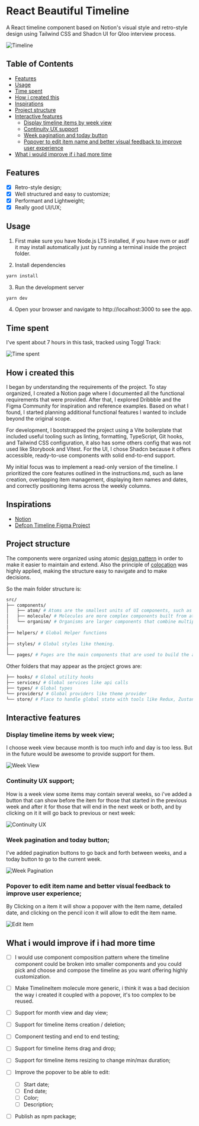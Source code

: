 # React Beautiful Timeline

A React timeline component based on Notion's visual style and retro-style design using Tailwind CSS and Shadcn UI for Qloo interview process.

![Timeline](./docs/screenshots/timeline.png)

## Table of Contents
- [Features](#features)
- [Usage](#usage)
- [Time spent](#time-spent)
- [How i created this](#how-i-created-this)
- [Inspirations](#inspirations)
- [Project structure](#project-structure)
- [Interactive features](#interactive-features)
  - [Display timeline items by week view](#display-timeline-items-by-week-view)
  - [Continuity UX support](#continuity-ux-support)
  - [Week pagination and today button](#week-pagination-and-today-button)
  - [Popover to edit item name and better visual feedback to improve user experience](#popover-to-edit-item-name-and-better-visual-feedback-to-improve-user-experience)
- [What i would improve if i had more time](#what-i-would-improve-if-i-had-more-time)


## Features

- [x] Retro-style design;
- [x] Well structured and easy to customize;
- [x] Performant and Lightweight;
- [x] Really good UI/UX;

## Usage

1. First make sure you have Node.js LTS installed, if you have nvm or asdf it may install automatically 
just by running a terminal inside the project folder.

2. Install dependencies

```bash
yarn install
```

3. Run the development server

```bash
yarn dev
```

4. Open your browser and navigate to http://localhost:3000 to see the app.


## Time spent

I've spent about 7 hours in this task, tracked using Toggl Track:

![Time spent](./docs/screenshots/time-spent.png)

## How i created this

I began by understanding the requirements of the project. To stay organized, I created a Notion page where I documented all the functional requirements that were provided. After that, I explored Dribbble and the Figma Community for inspiration and reference examples. Based on what I found, I started planning additional functional features I wanted to include beyond the original scope.

For development, I bootstrapped the project using a Vite boilerplate that included useful tooling such as linting, formatting, TypeScript, Git hooks, and Tailwind CSS configuration, it also has some others config that was not used like Storybook and Vitest. For the UI, I chose Shadcn because it offers accessible, ready-to-use components with solid end-to-end support.

My initial focus was to implement a read-only version of the timeline. I prioritized the core features outlined in the instructions.md, such as lane creation, overlapping item management, displaying item names and dates, and correctly positioning items across the weekly columns.

## Inspirations

- [Notion](https://www.notion.so/)
- [Defcon Timeline Figma Project](https://www.figma.com/design/AYEo0BNHKPhDUGoxeIGqju/Defcon---Calendar-Schedule-Timeline-dashboard--Community-?m=auto&t=mDVZKb8ZfPZZRgHi-6)


## Project structure

The components were organized using atomic [design pattern](https://atomicdesign.bradfrost.com/chapter-2/) in order to make it easier to maintain and extend. Also the principle of [colocation](https://kentcdodds.com/blog/colocation) was highly applied, making the structure easy to navigate and to make decisions.


So the main folder structure is:

```bash
src/
├── components/
│   ├── atom/ # Atoms are the smallest units of UI components, such as buttons, inputs, and text.
│   ├── molecule/ # Molecules are more complex components built from atoms, such as form fields, dropdowns, and modals.
│   └── organism/ # Organisms are larger components that combine multiple molecules and atoms, such as a header, footer, or sidebar.
│
├── helpers/ # Global Helper functions
│
├── styles/ # Global styles like theming.
│
└── pages/ # Pages are the main components that are used to build the app.
```

Other folders that may appear as the project grows are:

```bash
├── hooks/ # Global utility hooks
├── services/ # Global services like api calls
├── types/ # Global types
└── providers/ # Global providers like theme provider
└── store/ # Place to handle global state with tools like Redux, Zustand, etc.
```

## Interactive features

### Display timeline items by week view;

I choose week view because month is too much info and day is too less. But in the future would be awesome to provide support for them.

![Week View](./docs/screenshots/week-view.png)

### Continuity UX support;

How is a week view some items may contain several weeks, so i've added a button that can show before the item for those that started in the previous week and after it for those that will end in the next week or both, and by clicking on it it will go back to previous or next week:

![Continuity UX](./docs/screenshots/continuity-ux.gif)

### Week pagination and today button;

I've added pagination buttons to go back and forth between weeks, and a today button to go to the current week.

![Week Pagination](./docs/screenshots/week-pagination.gif)

### Popover to edit item name and better visual feedback to improve user experience;

By Clicking on a item it will show a popover with the item name, detailed date, and clicking on the pencil icon it will allow to edit the item name.

![Edit Item](./docs/screenshots/edit-name.gif)



## What i would improve if i had more time

- [ ] I would use component composition pattern where the timeline component could be broken into smaller components and you could pick and choose and compose the timeline as you want offering highly customization.

- [ ] Make TimelineItem molecule more generic, i think it was a bad decision the way i created it coupled with a popover, it's too complex to be reused.

- [ ] Support for month view and day view;
- [ ] Support for timeline items creation / deletion;
- [ ] Component testing and end to end testing;
- [ ] Support for timeline items drag and drop;
- [ ] Support for timeline items resizing to change min/max duration;

- [ ] Improve the popover to be able to edit:
  - [ ] Start date;
  - [ ] End date;
  - [ ] Color;
  - [ ] Description;
- [ ] Publish as npm package;